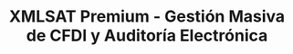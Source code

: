 ---
title: "XMLSAT Premium - Gestión Masiva de CFDI y Auditoría Electrónica"
description: "Diseñado para despachos contables, contadores autónomos, auditores fiscalistas y administradores que necesitan procesar grandes volúmenes de facturas electrónicas."
price: 2200
pricePeriod: "IVA incluido"
badge: "XMLSAT PREMIUM"
heroImage: "https://placehold.co/800x450/075985/FFFFFF/png?text=XMLSAT+Premium"
demoUrl: "https://softwarepaq.com/downloads/software/SetupXMLSAT_PREMIUM.exe"
buyUrl: "https://www.paypal.me/todoconta"
features:
  - icon: "📥"
    title: "Descarga Masiva"
    description: "Hasta 200 mil XML por solicitud con Web Services SAT usando FIEL, y hasta 10 mil XML por día con RFC/CIEC."
  - icon: "🔍"
    title: "Validación en Tiempo Real"
    description: "Consulta de facturas contra las listas negras del SAT para validar su autenticidad al instante."
  - icon: "📊"
    title: "Reportes Fiscales"
    description: "Genera reportes de Impuestos IVA, ISR, IEPS, impuestos locales, y concentrado de ingresos y gastos."
  - icon: "📁"
    title: "Conversión Masiva"
    description: "Convierte XML a PDF de forma individual y masiva para facilitar la gestión documental."
  - icon: "📈"
    title: "Reportes Avanzados"
    description: "Reporte simple y extendido de nómina 1.2 con 223 columnas para un análisis detallado."
  - icon: "🔄"
    title: "Contabilidad Electrónica"
    description: "Convertidor de archivos para generar la contabilidad electrónica 1.3 y DIOT 2019."
benefits:
  - title: "Ahorro de Tiempo"
    description: "Automatiza procesos que tomarían horas manualmente, permitiéndote enfocarte en asesorar a tus clientes."
  - title: "Mayor Precisión"
    description: "Elimina errores humanos en la captura y procesamiento de datos fiscales críticos."
  - title: "Escalabilidad"
    description: "Gestiona múltiples contribuyentes sin límite desde una sola licencia, ideal para despachos en crecimiento."
  - title: "Cumplimiento Fiscal"
    description: "Mantente al día con los requerimientos del SAT para facturas electrónicas, incluyendo CFDI 4.0."
  - title: "Soporte Técnico Incluido"
    description: "Eventos ilimitados de soporte durante toda la vigencia de tu licencia."
  - title: "Flexibilidad"
    description: "Mueve tu licencia a otro equipo sin costo adicional cuando lo necesites."
pricing:
  features:
    - "Contribuyentes ilimitados"
    - "Descarga masiva hasta 200,000 XML por solicitud"
    - "Soporte técnico ilimitado"
    - "Activación en 15 minutos en horario laboral"
    - "Actualizaciones incluidas por 1 año"
    - "Compatible con CFDI 3.2, 3.3 y 4.0"
faqs:
  - question: "¿Cuál es la diferencia entre XMLSAT y XMLSAT PREMIUM?"
    answer: "XMLSAT++ realiza búsqueda de hasta 500 XML por día, mientras que XMLSAT PREMIUM puede procesar hasta 500 por segundo, permitiendo descargas masivas de hasta 200,000 XML por solicitud."
  - question: "¿Con 1 sola licencia puedo administrar más de un RFC?"
    answer: "Sí, una licencia de XMLSAT Premium te permite gestionar RFCs ilimitados, ideal para despachos contables."
  - question: "¿Cómo me envían la licencia?"
    answer: "La licencia se activa con el código IMEI generado por XMLSAT PREMIUM después de la instalación. Este código es único para cada equipo."
  - question: "¿En cuánto tiempo activan mi licencia?"
    answer: "Las activaciones se realizan en 15 minutos, de lunes a sábado en horario de 9 a 18 horas, una vez recibido el pago."
  - question: "¿Puedo instalar el software en más de una computadora?"
    answer: "Sí, las licencias son por equipo. Cada computadora necesitará su propia licencia, pero puedes mover una licencia a otro equipo sin costo adicional."
  - question: "¿Mi RFC y clave CIEC se almacenan en algún lado?"
    answer: "El RFC y clave se almacenan únicamente en tu computadora. Esta función es opcional y puedes desactivarla al ingresar cualquier RFC (Desactivar→Recordar Clave)."
formId: "xmlsat_premium_demo"
---